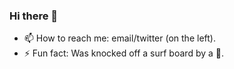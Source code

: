 ### Hi there 👋
- 📫 How to reach me: email/twitter (on the left).
- ⚡ Fun fact: Was knocked off a surf board by a 🐠.
